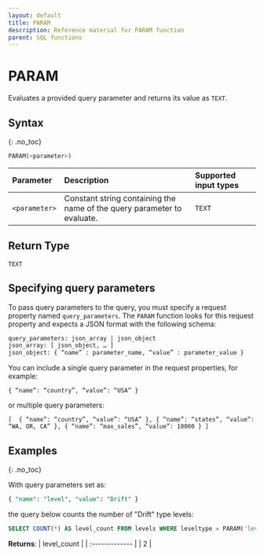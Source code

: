 ```yaml
---
layout: default
title: PARAM
description: Reference material for PARAM function
parent: SQL functions
---
```


# PARAM

Evaluates a provided query parameter and returns its value as `TEXT`.

## Syntax
{: .no_toc}

```sql
PARAM(<parameter>)
```

| Parameter | Description                         |Supported input types |
| :--------- | :----------------------------------- | :---------------------|
| `<parameter>` | Constant string containing the name of the query parameter to evaluate. | `TEXT` |

## Return Type
`TEXT`

## Specifying query parameters
To pass query parameters to the query, you must specify a request property named `query_parameters`.
The `PARAM` function looks for this request property and expects a JSON format with the following schema:

```sql
query_parameters: json_array | json_object
json_array: [ json_object, … ]
json_object: { “name” : parameter_name, “value” : parameter_value }
```

You can include a single query parameter in the request properties, for example: 

`{ “name”: “country”, “value”: “USA” }`


or multiple query parameters:

`[ 
  { “name”: “country”, “value”: “USA” },
  { “name”: “states”, “value”: “WA, OR, CA” },
  { “name”: “max_sales”, “value”: 10000 }
]`

## Examples
{: .no_toc}

With query parameters set as: 
```sql
{ "name": "level", "value": "Drift" }
```

the query below counts the number of "Drift" type levels:
```sql
SELECT COUNT(*) AS level_count FROM levels WHERE leveltype = PARAM('level')
```

**Returns**: 
| level_count   |
| :------------- |
| 2              |

